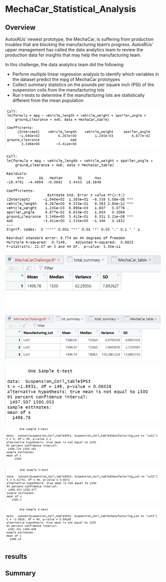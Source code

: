 # MechaCar_Statistical_Analysis

## Overview
AutosRUs’ newest prototype, the MechaCar, is suffering from production troubles that are blocking the manufacturing team’s progress. AutosRUs’ upper management has called the data analytics team to review the production data for insights that may help the manufacturing team.

In this challenge, the data analytics team did the following:

* Perform multiple linear regression analysis to identify which variables in the dataset predict the mpg of MechaCar prototypes
* Collect summary statistics on the pounds per square inch (PSI) of the suspension coils from the manufacturing lots
* Run t-tests to determine if the manufacturing lots are statistically different from the mean population

![img](./Resources/Linear_regression.PNG)

![img](./Resources/Summary_lm.PNG)


![img](./Resources/total_summary.PNG)

![img](./Resources/Lot_summary.PNG)

![img](./Resources/One%20Sample%20t-test.PNG)

![img](./Resources/One%20Sample%20t-test_Lot1.PNG)

![img](./Resources/One%20Sample%20t-test_Lot2.PNG)

![img](./Resources/One%20Sample%20t-test_Lot3.PNG)

## results

## Summary
